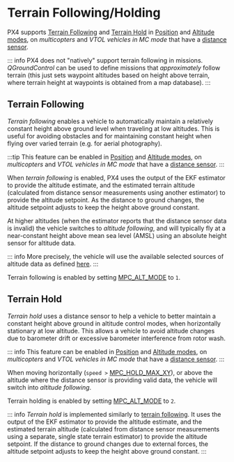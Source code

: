 # Terrain Following/Holding

PX4 supports [Terrain Following](#terrain_following) and [Terrain Hold](#terrain_hold) in [Position](../flight_modes_mc/position.md) and [Altitude modes](../flight_modes_mc/altitude.md), on *multicopters* and *VTOL vehicles in MC mode* that have a [distance sensor](../sensor/rangefinders.md).

::: info
PX4 does not "natively" support terrain following in missions.
*QGroundControl* can be used to define missions that *approximately* follow terrain (this just sets waypoint altitudes based on height above terrain, where terrain height at waypoints is obtained from a map database).
:::

<a id="terrain_following"></a>

## Terrain Following

*Terrain following* enables a vehicle to automatically maintain a relatively constant height above ground level when traveling at low altitudes.
This is useful for avoiding obstacles and for maintaining constant height when flying over varied terrain (e.g. for aerial photography).

:::tip
This feature can be enabled in [Position](../flight_modes_mc/position.md) and [Altitude modes](../flight_modes_mc/altitude.md), on *multicopters* and *VTOL vehicles in MC mode* that have a [distance sensor](../sensor/rangefinders.md).
:::

When *terrain following* is enabled, PX4 uses the output of the EKF estimator to provide the altitude estimate, and the estimated terrain altitude (calculated from distance sensor measurements using another estimator) to provide the altitude setpoint.
As the distance to ground changes, the altitude setpoint adjusts to keep the height above ground constant.

At higher altitudes (when the estimator reports that the distance sensor data is invalid) the vehicle switches to *altitude following*, and will typically fly at a near-constant height above mean sea level (AMSL) using an absolute height sensor for altitude data.

::: info
More precisely, the vehicle will use the available selected sources of altitude data as defined [here](../advanced_config/tuning_the_ecl_ekf.md#height).
:::

Terrain following is enabled by setting [MPC_ALT_MODE](../advanced_config/parameter_reference.md#MPC_ALT_MODE) to `1`.


<a id="terrain_hold"></a>

## Terrain Hold

*Terrain hold* uses a distance sensor to help a vehicle to better maintain a constant height above ground in altitude control modes, when horizontally stationary at low altitude.
This allows a vehicle to avoid altitude changes due to barometer drift or excessive barometer interference from rotor wash.

::: info
This feature can be enabled in [Position](../flight_modes_mc/position.md) and [Altitude modes](../flight_modes_mc/altitude.md), on *multicopters* and *VTOL vehicles in MC mode* that have a [distance sensor](../sensor/rangefinders.md).
:::

When moving horizontally (`speed >` [MPC_HOLD_MAX_XY](../advanced_config/parameter_reference.md#MPC_HOLD_MAX_XY)), or above the altitude where the distance sensor is providing valid data, the vehicle will switch into *altitude following*.

Terrain holding is enabled by setting [MPC_ALT_MODE](../advanced_config/parameter_reference.md#MPC_ALT_MODE) to `2`.

::: info
*Terrain hold* is implemented similarly to [terrain following](#terrain_following).
It uses the output of the EKF estimator to provide the altitude estimate, and the estimated terrain altitude (calculated from distance sensor measurements using a separate, single state terrain estimator) to provide the altitude setpoint.
If the distance to ground changes due to external forces, the altitude setpoint adjusts to keep the height above ground constant.
:::
